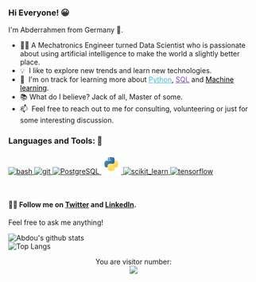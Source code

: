 ### Hi Everyone! :grinning: 
I'm Abderrahmen from Germany  🎯.

- 👨‍💻 A Mechatronics Engineer turned Data Scientist who is passionate about using artificial intelligence to make the world a slightly better place. 
- 💡 &nbsp;I like to explore new trends and learn new technologies.
- 🌱 &nbsp;I'm on track for learning more about <a style="color:#45b8d8" href="https:https://www.python.org/" target="_blank"><u>Python</u></a>, <a style="color:#764ABC" href="https://www.techtarget.com/searchdatamanagement/definition/SQL/" target="_blank"><u>SQL</u></a> and <a style="color:#000000" href="https://en.wikipedia.org/wiki/Machine_learning" target="_blank"><u>Machine learning</u></a>.
- 📚 What do I believe? Jack of all, Master of some.
- 📫 &nbsp;Feel free to reach out to me for consulting, volunteering or just for some interesting discussion.
###  Languages and Tools: :muscle:

<p align="left"> <a href="https://www.gnu.org/software/bash/" target="_blank"> <img src="https://www.vectorlogo.zone/logos/gnu_bash/gnu_bash-icon.svg" alt="bash" width="40" height="40"/> </a> <a href="https://git-scm.com/" target="_blank"> <img src="https://www.vectorlogo.zone/logos/git-scm/git-scm-icon.svg" alt="git" width="40" height="40"/> </a> <a href="https://www.postgresql.org/" target="_blank"> <img src="https://decatec.de/wp-content/uploads/2021/06/PostgreSQL_Logo.png" alt="PostgreSQL" width="40" height="40"/> </a> <a href="https://www.python.org" target="_blank"> <img src="https://raw.githubusercontent.com/github/explore/80688e429a7d4ef2fca1e82350fe8e3517d3494d/topics/python/python.png" alt="python" width="40" height="40"/> </a> <a href="https://scikit-learn.org/" target="_blank"> <img src="https://upload.wikimedia.org/wikipedia/commons/0/05/Scikit_learn_logo_small.svg" alt="scikit_learn" width="40" height="40"/> </a> <a href="https://www.tensorflow.org" target="_blank"> <img src="https://www.vectorlogo.zone/logos/tensorflow/tensorflow-icon.svg" alt="tensorflow" width="40" height="40"/> </a>  </p>





<br />
<!--  <p align="left"> <img src="https://komarev.com/ghpvc/?username=abdou240" alt="abdou240" /> </p> -->
<!-- [![Abdou's github stats](https://github-readme-stats.vercel.app/api?username=abdou240&hide=stars,issues&count_private=true&show_icons=true&theme=tokyonight)](https://github.com/zahraboukthir/github-readme-stats) <br /> -->


#### 🤝🏻 Follow me on <span style="font-weight: bold"><a href="https://twitter.com/abderahme1994">Twitter</a></span>  and <span style="font-weight: bold"><a href="https://www.linkedin.com/in/abderrahmen-m-934714a2/">LinkedIn</a></span>.  

Feel free to ask me anything! 


<!-- ![Kelvin's github stats](https://github-readme-stats.vercel.app/api?username=kelvin-mai&show_icons=true&theme=nightowl) -->
<!-- [![Top Langs](https://github-readme-stats.vercel.app/api/top-langs/?username=abdou240&theme=nightowl&hide=html,css&langs_count=7)](https://github.com/abdou240/github-readme-stats)<br /> -->
![Abdou's github stats](https://github-readme-stats.vercel.app/api?username=abdou240&theme=tokyonight&show_icons=true&hide=["issues"])<br />
![Top Langs](https://github-readme-stats.vercel.app/api/top-langs/?username=abdou240&theme=tokyonight&layout=compact)


<p align="center"> 
  You are visitor number: <br>
  <img src="https://profile-counter.glitch.me/abdou240/count.svg" />
</p>
